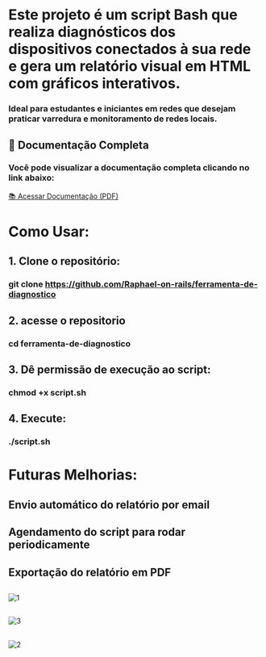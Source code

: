 # Este projeto é um script Bash que realiza diagnósticos dos dispositivos conectados à sua rede e gera um **relatório visual** em HTML com gráficos interativos.  

### Ideal para estudantes e iniciantes em redes que desejam praticar varredura e monitoramento de redes locais.

## 📄 Documentação Completa

### Você pode visualizar a documentação completa clicando no link abaixo:

[📚 Acessar Documentação (PDF)](./funcionamento(documentacao).pdf)
##

# Como Usar:

## 1. Clone o repositório:


  ### git clone https://github.com/Raphael-on-rails/ferramenta-de-diagnostico
##

## 2. acesse o repositorio
   
  ### cd ferramenta-de-diagnostico
##
## 3. Dê permissão de execução ao script:

  ### chmod +x script.sh
  ##

## 4. Execute:

  ### ./script.sh


##


##
# Futuras Melhorias:


## Envio automático do relatório por email


## Agendamento do script para rodar periodicamente


## Exportação do relatório em PDF
##


##
![1](https://github.com/user-attachments/assets/9f8b0755-d7b0-4f26-a494-a5519dcf5b6a)
##

![3](https://github.com/user-attachments/assets/2f834600-78ed-4f57-9a43-bb2baa3d9c8e)
##

![2](https://github.com/user-attachments/assets/fbaab483-7521-4581-8260-5a3bfd10d365)
##

